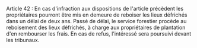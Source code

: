 Article 42 : En cas d'infraction aux dispositions de l'article
précè­dent les propriétaires pourront être mis en demeure de reboiser les
lieux défrichés dans un délai de deux ans. Passé de délai, le service
forestier procède au reboisement des lieux défrichés, à charge aux
propriétaires de plantation d'en rembourser les frais. En cas de refus,
l'intéressé sera poursuivi devant les tribunaux.